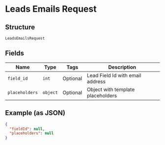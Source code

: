 
# Leads Emails Request

## Structure

`LeadsEmailsRequest`

## Fields

| Name | Type | Tags | Description |
|  --- | --- | --- | --- |
| `field_id` | `int` | Optional | Lead Field Id with email address |
| `placeholders` | `object` | Optional | Object with template placeholders |

## Example (as JSON)

```json
{
  "fieldId": null,
  "placeholders": null
}
```

